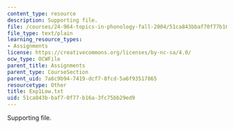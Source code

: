 ```yaml
---
content_type: resource
description: Supporting file.
file: /courses/24-964-topics-in-phonology-fall-2004/51ca843bbaf70f77b16a3fc75bb29ed9_Exp1Low.txt
file_type: text/plain
learning_resource_types:
- Assignments
license: https://creativecommons.org/licenses/by-nc-sa/4.0/
ocw_type: OCWFile
parent_title: Assignments
parent_type: CourseSection
parent_uid: 7a6c9b94-7419-dcf7-8fcd-5a6f93517865
resourcetype: Other
title: Exp1Low.txt
uid: 51ca843b-baf7-0f77-b16a-3fc75bb29ed9
---
```

Supporting file.